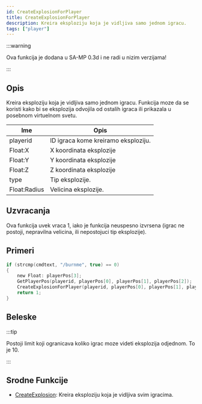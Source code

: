 ```yaml
---
id: CreateExplosionForPlayer
title: CreateExplosionForPlayer
description: Kreira eksploziju koja je vidljiva samo jednom igracu.
tags: ["player"]
---
```


:::warning

Ova funkcija je dodana u SA-MP 0.3d i ne radi u nizim verzijama!

:::

## Opis

Kreira eksploziju koja je vidljiva samo jednom igracu. Funkcija moze da se koristi kako bi se eksplozija odvojila od ostalih igraca ili prikazala u posebnom virtuelnom svetu.

| Ime          | Opis                                |
| ------------ | ----------------------------------- |
| playerid     | ID igraca kome kreiramo eksploziju. |
| Float:X      | X koordinata eksplozije             |
| Float:Y      | Y koordinata eksplozije             |
| Float:Z      | Z koordinata eksplozije             |
| type         | Tip eksplozije.                     |
| Float:Radius | Velicina eksplozije.                |

## Uzvracanja

Ova funkcija uvek vraca 1, iako je funkcija neuspesno izvrsena (igrac ne postoji, nepravilna velicina, ili nepostojuci tip eksplozije).

## Primeri

```c
if (strcmp(cmdtext, "/burnme", true) == 0)
{
    new Float: playerPos[3];
    GetPlayerPos(playerid, playerPos[0], playerPos[1], playerPos[2]);
    CreateExplosionForPlayer(playerid, playerPos[0], playerPos[1], playerPos[2], 1, 10.0);
    return 1;
}
```

## Beleske

:::tip

Postoji limit koji ogranicava koliko igrac moze videti eksplozija odjednom. To je 10.

:::

## Srodne Funkcije

- [CreateExplosion](CreateExplosion.md): Kreira eksploziju koja je vidljiva svim igracima.
